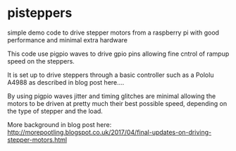# pisteppers
simple demo code to drive stepper motors from a raspberry pi with good performance and minimal extra hardware

This code use pigpio waves to drive gpio pins allowing fine cntrol of rampup speed on the steppers.

It is set up to drive steppers through a basic controller such as a Pololu A4988 as described in blog post here....

By using pigpio waves jitter and timing glitches are minimal allowing the motors to be driven at pretty much their best possible speed, depending on the type of stepper and the load.

More background in blog post here: http://morepootling.blogspot.co.uk/2017/04/final-updates-on-driving-stepper-motors.html

